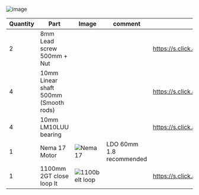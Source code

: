 ![image](https://user-images.githubusercontent.com/37383368/138384400-df05d697-9a5b-4ba5-bdaf-9cb3f5d44e45.png)


| Quantity | Part                         | Image             | comment  | Links  |
| ------ | ----                           | -------              | -----  | -----	|
| 2       | 8mm Lead screw 500mm + Nut      |  |  |  https://s.click.aliexpress.com/e/_Agnjv9  |
| 4       | 10mm Linear shaft 500mm (Smooth rods)      |  |  | https://s.click.aliexpress.com/e/_9GqBOf  |
| 4       | 10mm LM10LUU bearing     |  |  | https://s.click.aliexpress.com/e/_AnQHvN  |
| 1       | Nema 17 Motor               | ![Nema17](https://user-images.githubusercontent.com/37383368/137785760-412aa931-21f3-4970-a272-1612ccd4b098.png)   | LDO 60mm 1.8 recommended  ||
| 1       | 1100mm 2GT close loop lt                | ![1100belt loop](https://user-images.githubusercontent.com/37383368/138504556-7538510f-1e69-480b-a92c-1bfabb6251e2.png)   |  | https://s.click.aliexpress.com/e/_A0UZC5 |

